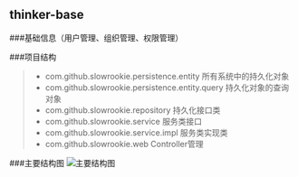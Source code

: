 ## thinker-base
###基础信息（用户管理、组织管理、权限管理）

###项目结构 
>* com.github.slowrookie.persistence.entity			所有系统中的持久化对象
>* com.github.slowrookie.persistence.entity.query 	持久化对象的查询对象
>* com.github.slowrookie.repository 				持久化接口类
>* com.github.slowrookie.service 					服务类接口
>* com.github.slowrookie.service.impl				服务类实现类
>* com.github.slowrookie.web						Controller管理

###主要结构图
![主要结构图](https://raw.githubusercontent.com/SlowRookie/thinker-base/master/src/test/resources/datamodel/model.png)